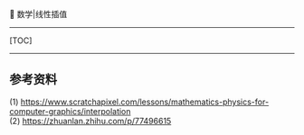 👏 数学|线性插值

---
[TOC]

---
## 参考资料
(1) https://www.scratchapixel.com/lessons/mathematics-physics-for-computer-graphics/interpolation  
(2) https://zhuanlan.zhihu.com/p/77496615  